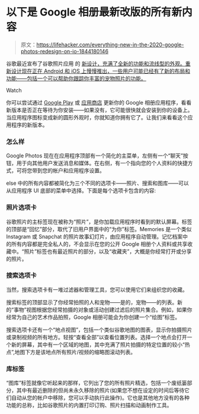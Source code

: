 # 以下是 Google 相册最新改版的所有新内容

> 原文：<https://lifehacker.com/everything-new-in-the-2020-google-photos-redesign-on-io-1844180146>

谷歌最近宣布了谷歌照片应用 的 [新设计，充满了全新的功能和流线型的外观。重新设计现在正在 Android 和 iOS 上慢慢推出，一些用户可能已经有了新的布局和功能——包括一个可以帮助你跟踪你丰富的宠物照片的功能。](https://www.blog.google/products/photos/redesigned-google-photos/) 

Watch

你可以尝试通过 [Google Play](https://play.google.com/store/apps/details?id=com.google.android.apps.photosgo&hl=en_US) 或 [应用商店](https://apps.apple.com/us/app/google-photos/id962194608) 更新你的 Google 相册应用程序，看看新版本是否正在等待为你安装——如果没有，它可能很快就会安装到你的设备上。当应用程序图标变成新的圆形外观时，你就知道你拥有它了。让我们来看看这个应用程序的新版本。

### 怎么样

Google Photos 现在在应用程序顶部有一个简化的主菜单，左侧有一个“聊天”按钮，用于向其他用户发送消息和媒体。在右侧，有一个指向您的个人资料的快捷方式，可将您带到您的帐户和应用程序设置。

else 中的所有内容都被简化为三个不同的选项卡——照片、搜索和图库——可以从应用程序 UI 底部的菜单中选择。下面是每个选项卡包含的内容:

### 照片选项卡

谷歌照片的主标签现在被称为“照片”，是你加载应用程序时看到的默认屏幕。标签的顶部是“回忆”部分，取代了旧用户界面中的“为你”标签。Memories 是一个类似 Instagram 或 Snapchat 的照片故事幻灯片，由应用程序自动管理。记忆档案中的所有内容都是完全私人的，不会显示在您的公开 Google 相册个人资料或共享收藏中。“照片”标签也有最近照片的部分，以及“收藏夹”，大概是你经常打开或分享的照片。

### 搜索选项卡

当然，搜索选项卡有一堆过滤器和管理工具，您可以使用它们来组织您的收藏。

搜索标签的顶部显示了你经常拍照的人和宠物——是的，宠物——的列表。新的“事物”视图根据您经常拍摄的对象或活动创建过滤后的照片集合。例如，如果你经常为自己的艺术作品拍照，Google 相册可能会为你创建一个“绘图”标签。

搜索选项卡还有一个“地点视图”，包括一个类似谷歌地图的图表，显示你拍摄照片或录制视频的所有地方。轻按“查看全部”以查看位置列表。选择一个地点会打开一个新的屏幕，其中有一个区域的地图，其中充满了照片拍摄的特定位置的较小“热点”,地图下方是该地点所有照片/视频的缩略图滚动列表。

### 库标签

“图库”标签就像它听起来的那样，它列出了您的所有照片精选，包括一个废纸篓部分，其中有最近删除的但尚未永久移除的照片(如果您不想在设定的时间后等待它们自动从您的帐户中移除，您可以手动执行此操作)。它也是其他地方没有的各种功能的总称，比如谷歌照片的内置打印订购、照片扫描和动画制作工具。